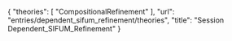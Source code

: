 {
    "theories": [
        "CompositionalRefinement"
    ],
    "url": "entries/dependent_sifum_refinement/theories",
    "title": "Session Dependent_SIFUM_Refinement"
}